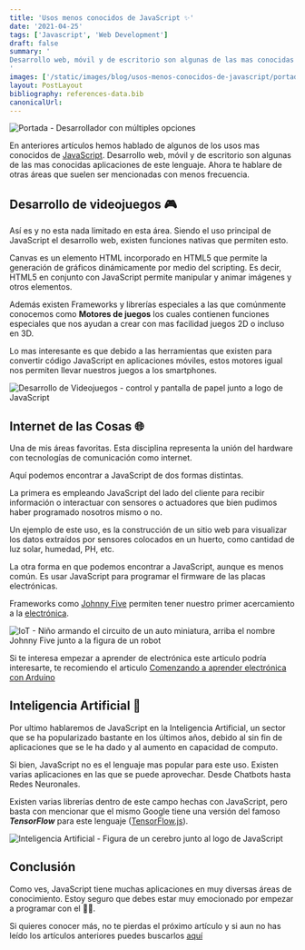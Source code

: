 ```yaml
---
title: 'Usos menos conocidos de JavaScript ✨'
date: '2021-04-25'
tags: ['Javascript', 'Web Development']
draft: false
summary: '
Desarrollo web, móvil y de escritorio son algunas de las mas conocidas aplicaciones de este lenguaje. Ahora te hablare de otras áreas que suelen ser mencionadas con menos frecuencia.
'
images: ['/static/images/blog/usos-menos-conocidos-de-javascript/portada.png']
layout: PostLayout
bibliography: references-data.bib
canonicalUrl:
---
```


![Portada - Desarrollador con múltiples opciones](/static/images/blog/usos-menos-conocidos-de-javascript/portada.png)

En anteriores artículos hemos hablado de algunos de los usos mas conocidos de [JavaScript](https://raulpacheco.dev/tags/javascript). Desarrollo web, móvil y de escritorio son algunas de las mas conocidas aplicaciones de este lenguaje. Ahora te hablare de otras áreas que suelen ser mencionadas con menos frecuencia.

## Desarrollo de videojuegos 🎮

Así es y no esta nada limitado en esta área. Siendo el uso principal de JavaScript el desarrollo web, existen funciones nativas que permiten esto.

Canvas es un elemento HTML incorporado en HTML5 que permite la generación de gráficos dinámicamente por medio del scripting. Es decir, HTML5 en conjunto con JavaScript permite manipular y animar imágenes y otros elementos.

Además existen Frameworks y librerías especiales a las que comúnmente conocemos como **Motores de juegos** los cuales contienen funciones especiales que nos ayudan a crear con mas facilidad juegos 2D o incluso en 3D.

Lo mas interesante es que debido a las herramientas que existen para convertir código JavaScript en aplicaciones móviles, estos motores igual nos permiten llevar nuestros juegos a los smartphones.

![Desarrollo de Videojuegos - control y pantalla de papel junto a logo de JavaScript](/static/images/blog/usos-menos-conocidos-de-javascript/juegos-js.png)

## Internet de las Cosas 🌐

Una de mis áreas favoritas. Esta disciplina representa la unión del hardware con tecnologías de comunicación como internet.

Aquí podemos encontrar a JavaScript de dos formas distintas.

La primera es empleando JavaScript del lado del cliente para recibir información o interactuar con sensores o actuadores que bien pudimos haber programado nosotros mismo o no.

Un ejemplo de este uso, es la construcción de un sitio web para visualizar los datos extraídos por sensores colocados en un huerto, como cantidad de luz solar, humedad, PH, etc.

La otra forma en que podemos encontrar a JavaScript, aunque es menos común. Es usar JavaScript para programar el firmware de las placas electrónicas.

Frameworks como [Johnny Five](http://johnny-five.io/) permiten tener nuestro primer acercamiento a la [electrónica](https://raulpacheco.dev/tags/electronica).

![IoT - Niño armando el circuito de un auto miniatura, arriba el nombre Johnny Five junto a la figura de un robot](/static/images/blog/usos-menos-conocidos-de-javascript/iot-js.png)

Si te interesa empezar a aprender de electrónica este articulo podría interesarte, te recomiendo el articulo [Comenzando a aprender electrónica con Arduino](https://raulpacheco.dev/blog/posts/que-es-arduino-y-donde-conseguir-uno)

## Inteligencia Artificial 🤖

Por ultimo hablaremos de JavaScript en la Inteligencia Artificial, un sector que se ha popularizado bastante en los últimos años, debido al sin fin de aplicaciones que se le ha dado y al aumento en capacidad de computo.

Si bien, JavaScript no es el lenguaje mas popular para este uso. Existen varias aplicaciones en las que se puede aprovechar. Desde Chatbots hasta Redes Neuronales.

Existen varias librerías dentro de este campo hechas con JavaScript, pero basta con mencionar que el mismo Google tiene una versión del famoso **_TensorFlow_** para este lenguaje ([TensorFlow.js](https://www.tensorflow.org/js?hl=es-419)).

![Inteligencia Artificial - Figura de un cerebro junto al logo de JavaScript](/static/images/blog/usos-menos-conocidos-de-javascript/ia-js.png)

## Conclusión

Como ves, JavaScript tiene muchas aplicaciones en muy diversas áreas de conocimiento. Estoy seguro que debes estar muy emocionado por empezar a programar con el 🧑‍💻.

Si quieres conocer más, no te pierdas el próximo artículo y si aun no has leído los artículos anteriores puedes buscarlos [aquí](https://raulpacheco.dev/tags/javascript)
